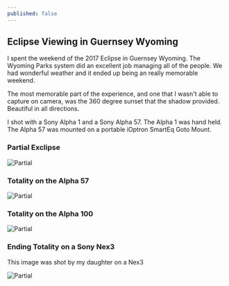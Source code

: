 ```yaml
---
published: false
---
```

## Eclipse Viewing in Guernsey Wyoming

I spent the weekend of the 2017 Eclipse in Guernsey Wyoming.  The Wyoming Parks system did an excellent job managing all of the people.  We had wonderful weather and it ended up being an really memorable weekend.

The most memorable part of the experience, and one that I wasn't able to capture on camera, was the 360 degree sunset that the shadow provided.  Beautiful in all directions.

I shot with a Sony Alpha 1 and a Sony Alpha 57.  The Alpha 1 was hand held.  The Alpha 57 was mounted on a portable iOptron SmartEq Goto Mount.

### Partial Exclipse
![Partial]({{site.baseurl}}//images/20170821/partial1.jpg)

### Totality on the Alpha 57
![Partial]({{site.baseurl}}//images/20170821/total1.jpg)

### Totality on the Alpha 100
![Partial]({{site.baseurl}}//images/20170821/partial2.jpg)

### Ending Totality on a Sony Nex3
This image was shot by my daughter on a Nex3

![Partial]({{site.baseurl}}//images/20170821/endingtotality.jpg)
